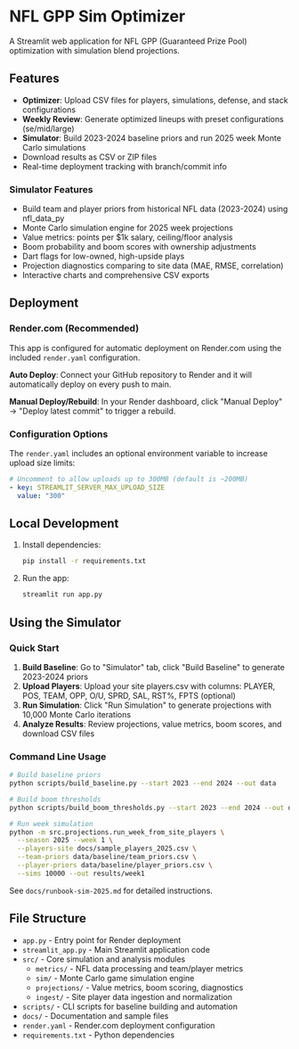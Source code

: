 # NFL GPP Sim Optimizer

A Streamlit web application for NFL GPP (Guaranteed Prize Pool) optimization with simulation blend projections.

## Features

- **Optimizer**: Upload CSV files for players, simulations, defense, and stack configurations
- **Weekly Review**: Generate optimized lineups with preset configurations (se/mid/large) 
- **Simulator**: Build 2023-2024 baseline priors and run 2025 week Monte Carlo simulations
- Download results as CSV or ZIP files
- Real-time deployment tracking with branch/commit info

### Simulator Features

- Build team and player priors from historical NFL data (2023-2024) using nfl_data_py
- Monte Carlo simulation engine for 2025 week projections
- Value metrics: points per $1k salary, ceiling/floor analysis
- Boom probability and boom scores with ownership adjustments  
- Dart flags for low-owned, high-upside plays
- Projection diagnostics comparing to site data (MAE, RMSE, correlation)
- Interactive charts and comprehensive CSV exports

## Deployment

### Render.com (Recommended)

This app is configured for automatic deployment on Render.com using the included `render.yaml` configuration.

**Auto Deploy**: Connect your GitHub repository to Render and it will automatically deploy on every push to main.

**Manual Deploy/Rebuild**: In your Render dashboard, click "Manual Deploy" → "Deploy latest commit" to trigger a rebuild.

### Configuration Options

The `render.yaml` includes an optional environment variable to increase upload size limits:

```yaml
# Uncomment to allow uploads up to 300MB (default is ~200MB)
- key: STREAMLIT_SERVER_MAX_UPLOAD_SIZE
  value: "300"
```

## Local Development

1. Install dependencies:
   ```bash
   pip install -r requirements.txt
   ```

2. Run the app:
   ```bash
   streamlit run app.py
   ```

## Using the Simulator

### Quick Start

1. **Build Baseline**: Go to "Simulator" tab, click "Build Baseline" to generate 2023-2024 priors
2. **Upload Players**: Upload your site players.csv with columns: PLAYER, POS, TEAM, OPP, O/U, SPRD, SAL, RST%, FPTS (optional)
3. **Run Simulation**: Click "Run Simulation" to generate projections with 10,000 Monte Carlo iterations
4. **Analyze Results**: Review projections, value metrics, boom scores, and download CSV files

### Command Line Usage

```bash
# Build baseline priors
python scripts/build_baseline.py --start 2023 --end 2024 --out data

# Build boom thresholds  
python scripts/build_boom_thresholds.py --start 2023 --end 2024 --out data/baseline/boom_thresholds.json

# Run week simulation
python -m src.projections.run_week_from_site_players \
  --season 2025 --week 1 \
  --players-site docs/sample_players_2025.csv \
  --team-priors data/baseline/team_priors.csv \
  --player-priors data/baseline/player_priors.csv \
  --sims 10000 --out results/week1
```

See `docs/runbook-sim-2025.md` for detailed instructions.

## File Structure

- `app.py` - Entry point for Render deployment
- `streamlit_app.py` - Main Streamlit application code
- `src/` - Core simulation and analysis modules
  - `metrics/` - NFL data processing and team/player metrics
  - `sim/` - Monte Carlo game simulation engine  
  - `projections/` - Value metrics, boom scoring, diagnostics
  - `ingest/` - Site player data ingestion and normalization
- `scripts/` - CLI scripts for baseline building and automation
- `docs/` - Documentation and sample files
- `render.yaml` - Render.com deployment configuration
- `requirements.txt` - Python dependencies